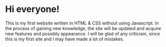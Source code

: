 <h1> Hi everyone! </h1>

<p>This is my first website written in HTML & CSS without using Javascript. In the process of gaining new knowledge, the site will be updated and acquire new features and possibly appearance. I will be glad of any criticism, since this is my first site and I may have made a lot of mistakes.</p>
